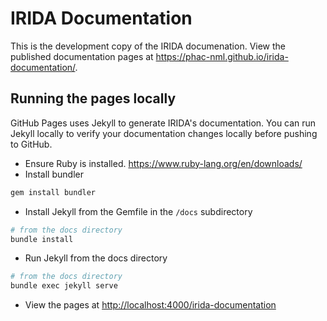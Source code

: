 # IRIDA Documentation
This is the development copy of the IRIDA documenation.  View the published documentation pages at <https://phac-nml.github.io/irida-documentation/>.

## Running the pages locally
GitHub Pages uses Jekyll to generate IRIDA's documentation.  You can run Jekyll locally to verify your documentation changes locally before pushing to GitHub.

* Ensure Ruby is installed. <https://www.ruby-lang.org/en/downloads/>
* Install bundler
```bash
gem install bundler
```
* Install Jekyll from the Gemfile in the `/docs` subdirectory
```bash
# from the docs directory
bundle install
```
* Run Jekyll from the docs directory
```bash
# from the docs directory
bundle exec jekyll serve
```
* View the pages at <http://localhost:4000/irida-documentation>